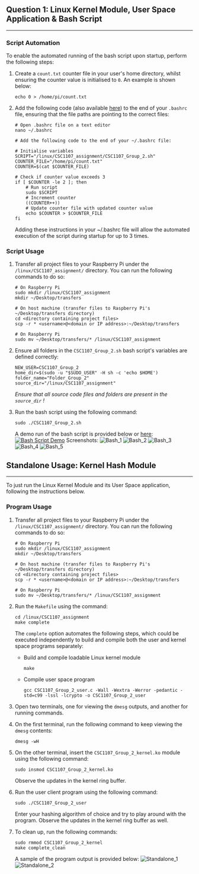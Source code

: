 ## Question 1: Linux Kernel Module, User Space Application & Bash Script
---
### Script Automation
To enable the automated running of the bash script upon startup, perform the following steps:
1. Create a `count.txt` counter file in your user's home directory, whilst ensuring the counter value is initialised to `0`. An example is shown below:
    ```
    echo 0 > /home/pi/count.txt
    ```
2. Add the following code (also available [here](bashrc.sh)) to the end of your `.bashrc` file, ensuring that the file paths are pointing to the correct files:
    ```
    # Open .bashrc file on a text editor
    nano ~/.bashrc

    # Add the following code to the end of your ~/.bashrc file:

    # Initialise variables
    SCRIPT="/linux/CSC1107_assignment/CSC1107_Group_2.sh"
    COUNTER_FILE="/home/pi/count.txt"
    COUNTER=$(cat $COUNTER_FILE)

    # Check if counter value exceeds 3
    if [ $COUNTER -le 2 ]; then
        # Run script
        sudo $SCRIPT
        # Increment counter
        ((COUNTER++))
        # Update counter file with updated counter value
        echo $COUNTER > $COUNTER_FILE
    fi
    ```
    Adding these instructions in your ~/.bashrc file will allow the automated execution of the script during startup for up to 3 times.
### Script Usage
1. Transfer all project files to your Raspberry Pi under the `/linux/CSC1107_assignment/` directory. You can run the following commands to do so:
    ```
    # On Raspberry Pi
    sudo mkdir /linux/CSC1107_assignment
    mkdir ~/Desktop/transfers

    # On host machine (transfer files to Raspberry Pi's ~/Desktop/transfers directory)
    cd <directory containing project files>
    scp -r * <username>@<domain or IP address>:~/Desktop/transfers 

    # On Raspberry Pi
    sudo mv ~/Desktop/transfers/* /linux/CSC1107_assignment
    ```

2. Ensure all folders in the `CSC1107_Group_2.sh` bash script's variables are defined correctly:
    ```
    NEW_USER=CSC1107_Group_2
    home_dir=$(sudo -u "$SUDO_USER" -H sh -c 'echo $HOME')	
    folder_name="Folder_Group_2" 							
    source_dir="/linux/CSC1107_assignment"
    ```
    *Ensure that all source code files and folders are present in the `source_dir` !*

3. Run the bash script using the following command:
    ```
    sudo ./CSC1107_Group_2.sh
    ```

    A demo run of the bash script is provided below or [here](https://www.youtube.com/watch?v=XhTe-5jQOa4):
    [![Bash Script Demo](/docs/bash_1.png)](https://www.youtube.com/watch?v=XhTe-5jQOa4)
    Screenshots:
    ![Bash_1](/docs/bash_1.png)
    ![Bash_2](/docs/bash_2.png)
    ![Bash_3](/docs/bash_3.png)
    ![Bash_4](/docs/bash_4.png)
    ![Bash_5](/docs/bash_5.png)

## Standalone Usage: Kernel Hash Module
---
To just run the Linux Kernel Module and its User Space application, following the instructions below.

### Program Usage
1. Transfer all project files to your Raspberry Pi under the `/linux/CSC1107_assignment/` directory. You can run the following commands to do so:
    ```
    # On Raspberry Pi
    sudo mkdir /linux/CSC1107_assignment
    mkdir ~/Desktop/transfers

    # On host machine (transfer files to Raspberry Pi's ~/Desktop/transfers directory)
    cd <directory containing project files>
    scp -r * <username>@<domain or IP address>:~/Desktop/transfers 

    # On Raspberry Pi
    sudo mv ~/Desktop/transfers/* /linux/CSC1107_assignment
    ```
2. Run the `Makefile` using the command:
    ```
    cd /linux/CSC1107_assignment
    make complete
    ```

    The `complete` option automates the following steps, which could be executed independently to build and compile both the user and kernel space programs separately:
    - Build and compile loadable Linux kernel module
        ```
        make
        ```
    - Compile user space program
        ```
        gcc CSC1107_Group_2_user.c -Wall -Wextra -Werror -pedantic -std=c99 -lssl -lcrypto -o CSC1107_Group_2_user    

        ```
3. Open two terminals, one for viewing the `dmesg` outputs, and another for running commands.
4. On the first terminal, run the following command to keep viewing the `dmesg` contents:
    ```
    dmesg -wH
    ```
5. On the other terminal, insert the `CSC1107_Group_2_kernel.ko` module using the following command:
    ```
    sudo insmod CSC1107_Group_2_kernel.ko
    ```
    Observe the updates in the kernel ring buffer.
6. Run the user client program using the following command:
    ```
    sudo ./CSC1107_Group_2_user
    ```
    Enter your hashing algorithm of choice and try to play around with the program. Observe the updates in the kernel ring buffer as well.
7. To clean up, run the following commands:
    ```
    sudo rmmod CSC1107_Group_2_kernel 
    make complete_clean
    ```

    A sample of the program output is provided below:
    ![Standalone_1](/docs/standalone_1.png)
    ![Standalone_2](/docs/standalone_2.png)
